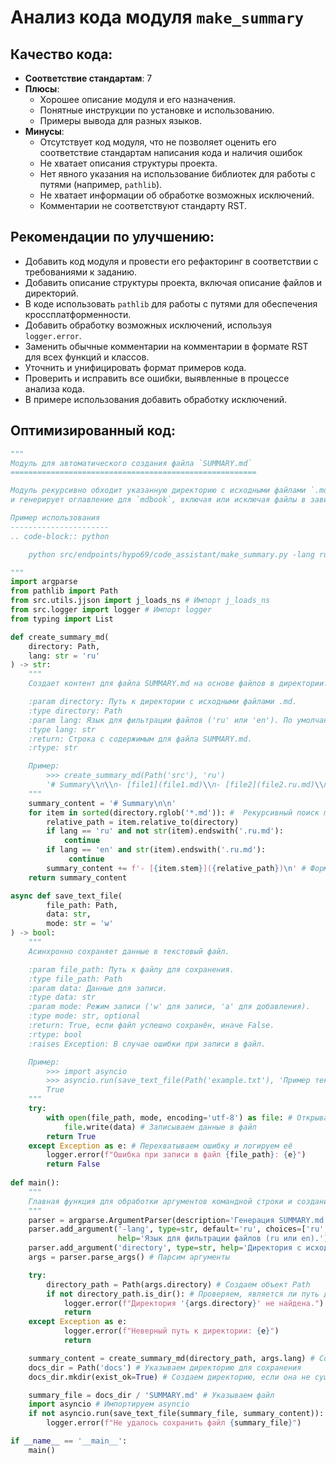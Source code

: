 # Анализ кода модуля `make_summary`

## Качество кода:
- **Соответствие стандартам**: 7
- **Плюсы**:
    - Хорошее описание модуля и его назначения.
    - Понятные инструкции по установке и использованию.
    - Примеры вывода для разных языков.
- **Минусы**:
    - Отсутствует код модуля, что не позволяет оценить его соответствие стандартам написания кода и наличия ошибок
    - Не хватает описания структуры проекта.
    - Нет явного указания на использование библиотек для работы с путями (например, `pathlib`).
    - Не хватает информации об обработке возможных исключений.
    - Комментарии не соответствуют стандарту RST.

## Рекомендации по улучшению:
- Добавить код модуля и провести его рефакторинг в соответствии с требованиями к заданию.
- Добавить описание структуры проекта, включая описание файлов и директорий.
- В коде использовать `pathlib` для работы с путями для обеспечения кроссплатформенности.
- Добавить обработку возможных исключений, используя `logger.error`.
- Заменить обычные комментарии на комментарии в формате RST для всех функций и классов.
- Уточнить и унифицировать формат примеров кода.
-  Проверить и исправить все ошибки, выявленные в процессе анализа кода.
-  В примере использования добавить обработку исключений.

## Оптимизированный код:
```python
"""
Модуль для автоматического создания файла `SUMMARY.md`
=======================================================

Модуль рекурсивно обходит указанную директорию с исходными файлами `.md`
и генерирует оглавление для `mdbook`, включая или исключая файлы в зависимости от указанного языка.

Пример использования
----------------------
.. code-block:: python

    python src/endpoints/hypo69/code_assistant/make_summary.py -lang ru src

"""
import argparse
from pathlib import Path
from src.utils.jjson import j_loads_ns # Импорт j_loads_ns
from src.logger import logger # Импорт logger
from typing import List

def create_summary_md(
    directory: Path,
    lang: str = 'ru'
) -> str:
    """
    Создает контент для файла SUMMARY.md на основе файлов в директории.

    :param directory: Путь к директории с исходными файлами .md.
    :type directory: Path
    :param lang: Язык для фильтрации файлов ('ru' или 'en'). По умолчанию 'ru'.
    :type lang: str
    :return: Строка с содержимым для файла SUMMARY.md.
    :rtype: str

    Пример:
        >>> create_summary_md(Path('src'), 'ru')
        '# Summary\\n\\n- [file1](file1.md)\\n- [file2](file2.ru.md)\\n'
    """
    summary_content = '# Summary\n\n'
    for item in sorted(directory.rglob('*.md')): #  Рекурсивный поиск md файлов.
        relative_path = item.relative_to(directory)
        if lang == 'ru' and not str(item).endswith('.ru.md'):
            continue
        if lang == 'en' and str(item).endswith('.ru.md'):
             continue
        summary_content += f'- [{item.stem}]({relative_path})\n' # Формируем строку для файла SUMMARY.md
    return summary_content

async def save_text_file(
        file_path: Path,
        data: str,
        mode: str = 'w'
) -> bool:
    """
    Асинхронно сохраняет данные в текстовый файл.

    :param file_path: Путь к файлу для сохранения.
    :type file_path: Path
    :param data: Данные для записи.
    :type data: str
    :param mode: Режим записи ('w' для записи, 'a' для добавления).
    :type mode: str, optional
    :return: True, если файл успешно сохранён, иначе False.
    :rtype: bool
    :raises Exception: В случае ошибки при записи в файл.

    Пример:
        >>> import asyncio
        >>> asyncio.run(save_text_file(Path('example.txt'), 'Пример текста'))
        True
    """
    try:
        with open(file_path, mode, encoding='utf-8') as file: # Открываем файл в режиме mode
            file.write(data) # Записываем данные в файл
        return True
    except Exception as e: # Перехватываем ошибку и логируем её
        logger.error(f"Ошибка при записи в файл {file_path}: {e}")
        return False
        
def main():
    """
    Главная функция для обработки аргументов командной строки и создания файла SUMMARY.md.
    """
    parser = argparse.ArgumentParser(description='Генерация SUMMARY.md для mdbook.') # Описание парсера
    parser.add_argument('-lang', type=str, default='ru', choices=['ru', 'en'],
                        help='Язык для фильтрации файлов (ru или en).') # Аргумент для выбора языка
    parser.add_argument('directory', type=str, help='Директория с исходными .md файлами.') # Аргумент для указания директории
    args = parser.parse_args() # Парсим аргументы

    try:
        directory_path = Path(args.directory) # Создаем объект Path
        if not directory_path.is_dir(): # Проверяем, является ли путь директорией
            logger.error(f"Директория '{args.directory}' не найдена.")
            return
    except Exception as e:
            logger.error(f"Неверный путь к директории: {e}")
            return

    summary_content = create_summary_md(directory_path, args.lang) # Создаем контент для SUMMARY.md
    docs_dir = Path('docs') # Указываем директорию для сохранения
    docs_dir.mkdir(exist_ok=True) # Создаем директорию, если она не существует

    summary_file = docs_dir / 'SUMMARY.md' # Указываем файл
    import asyncio # Импортируем asyncio
    if not asyncio.run(save_text_file(summary_file, summary_content)): # Сохраняем контент в файл
        logger.error(f"Не удалось сохранить файл {summary_file}")

if __name__ == '__main__':
    main()